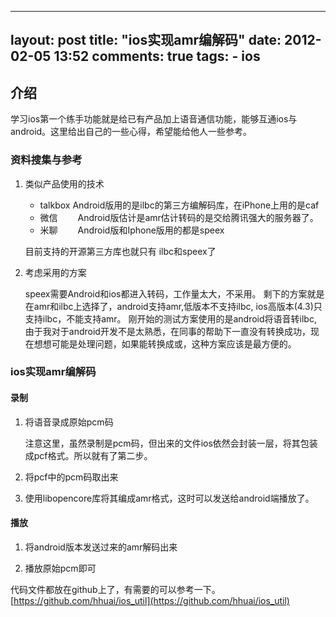 
---
layout: post
title: "ios实现amr编解码"
date: 2012-02-05 13:52
comments: true
tags: 
    - ios
---

## 介绍

学习ios第一个练手功能就是给已有产品加上语音通信功能，能够互通ios与android。这里给出自己的一些心得，希望能给他人一些参考。

### 资料搜集与参考

1. 类似产品使用的技术

    * talkbox Android版用的是ilbc的第三方编解码库，在iPhone上用的是caf
    * 微信　　 Android版估计是amr估计转码的是交给腾讯强大的服务器了。
    * 米聊　　 Android版和Iphone版用的都是speex

    目前支持的开源第三方库也就只有 ilbc和speex了

2. 考虑采用的方案

   speex需要Android和ios都进入转码，工作量太大，不采用。
剩下的方案就是在amr和ilbc上选择了，android支持amr,低版本不支持ilbc, ios高版本(4.3)只支持ilbc，不能支持amr。
刚开始的测试方案使用的是android将语音转ilbc, 由于我对于android开发不是太熟悉，在同事的帮助下一直没有转换成功，现在想想可能是处理问题，如果能转换成或，这种方案应该是最方便的。

### ios实现amr编解码

#### 录制

1. 将语音录成原始pcm码
   
   注意这里，虽然录制是pcm码，但出来的文件ios依然会封装一层，将其包装成pcf格式。所以就有了第二步。

2. 将pcf中的pcm码取出来

3. 使用libopencore库将其编成amr格式，这时可以发送给android端播放了。

#### 播放

1. 将android版本发送过来的amr解码出来

2. 播放原始pcm即可

代码文件都放在github上了，有需要的可以参考一下。
[https://github.com/hhuai/ios_util](https://github.com/hhuai/ios_util)
